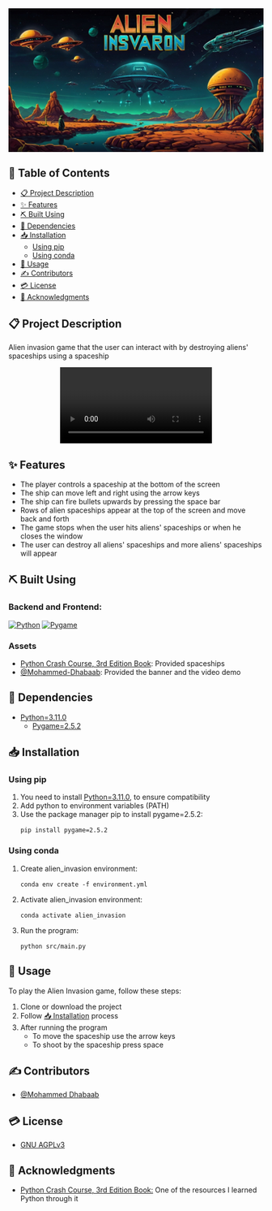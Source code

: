 <div style="display:flex; justify-content: center;">
  <img src="assets/banner/banner.png" alt="project logo" />
</div>

## 📂 Table of Contents
- [📋 Project Description](#-project-description)
- [✨ Features](#-features)
- [⛏️ Built Using](#️-built-using)
- [🎫 Dependencies](#-dependencies)
- [📥 Installation](#-installation)
  - [Using pip](#using-pip)
  - [Using conda](#using-conda)
- [📝 Usage](#-usage)
- [✍ Contributors](#-contributors)
- [💳 License](#-license)
- [🏅 Acknowledgments](#-acknowledgments)

 
## 📋 Project Description
Alien invasion game that the user can interact with by destroying aliens' spaceships using a spaceship

<div style="display:flex; justify-content: center;">
  <video src="https://github.com/mohammed-dhabaab/alien-invasion/assets/87764538/f34afa02-e1a2-42b4-a7ec-2d3620dc10b5" />
</div>

## ✨ Features 
- The player controls a spaceship at the bottom of the screen
- The ship can move left and right using the arrow keys
- The ship can fire bullets upwards by pressing the space bar
- Rows of alien spaceships appear at the top of the screen and move back and forth
- The game stops when the user hits aliens' spaceships or when he closes the window
- The user can destroy all aliens' spaceships and more aliens' spaceships will appear

## ⛏️ Built Using
### Backend and Frontend:
<a href="https://www.python.org/" target="_blank" rel="noreferrer"><img src="https://raw.githubusercontent.com/danielcranney/readme-generator/main/public/icons/skills/python-colored.svg" width="36" height="36" alt="Python" title="Python"/></a>
<a href="https://www.pygame.org/" target="_blank" rel="noreferrer"><img src="https://www.pygame.org/docs/_static/pygame_logo.svg" width="36" height="36" alt="Pygame" title="Pygame"/></a>

### Assets
- [Python Crash Course, 3rd Edition Book](https://nostarch.com/python-crash-course-3rd-edition): Provided spaceships
- [@Mohammed-Dhabaab](https://github.com/mohammed-dhabaab): Provided the banner and the video demo


## 🎫 Dependencies
- [Python=3.11.0](https://www.python.org/)
  - [Pygame=2.5.2](https://www.pygame.org/)

## 📥 Installation
### Using pip
1. You need to install [Python=3.11.0](https://www.python.org/downloads/release/python-3110/), to ensure compatibility
2. Add python to environment variables (PATH)
3. Use the package manager pip to install pygame=2.5.2:
    ```shell
    pip install pygame=2.5.2
    ```

### Using conda
1. Create alien_invasion environment:
    ```shell
    conda env create -f environment.yml
    ```

2. Activate alien_invasion environment:
    ```shell
    conda activate alien_invasion
    ```

3. Run the program:
    ```shell
    python src/main.py
    ```

## 📝 Usage
To play the Alien Invasion game, follow these steps:
1. Clone or download the project
2. Follow [📥 Installation](#-installation) process
3. After running the program
   - To move the spaceship use the arrow keys
   - To shoot by the spaceship press space

## ✍ Contributors
- [@Mohammed Dhabaab](https://github.com/mohammed-dhabaab)


## 💳 License
- [GNU AGPLv3](https://choosealicense.com/licenses/agpl-3.0/)


## 🏅 Acknowledgments
- [Python Crash Course, 3rd Edition Book:](https://nostarch.com/python-crash-course-3rd-edition) One of the resources I learned Python through it

